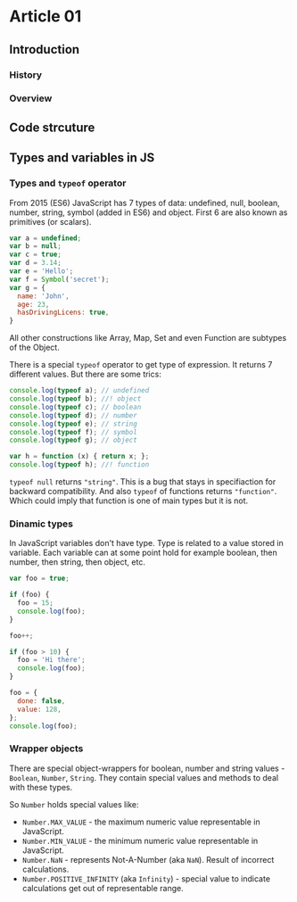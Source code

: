 # Article 01

## Introduction

### History

### Overview

## Code strcuture

## Types and variables in JS

### Types and `typeof` operator

From 2015 (ES6) JavaScript has 7 types of data:
undefined, null, boolean, number, string, symbol (added in ES6) and object.
First 6 are also known as primitives (or scalars).

```javascript
var a = undefined;
var b = null;
var c = true;
var d = 3.14;
var e = 'Hello';
var f = Symbol('secret');
var g = {
  name: 'John',
  age: 23,
  hasDrivingLicens: true,
}
```

All other constructions like Array, Map, Set and even Function are subtypes of the Object.

There is a special `typeof` operator to get type of expression. It returns 7 different values.
But there are some trics:

```javascript
console.log(typeof a); // undefined
console.log(typeof b); //! object 
console.log(typeof c); // boolean
console.log(typeof d); // number
console.log(typeof e); // string
console.log(typeof f); // symbol
console.log(typeof g); // object

var h = function (x) { return x; };
console.log(typeof h); //! function
```

`typeof null` returns `"string"`. This is a bug that stays in specifiaction for backward compatibility.
And also `typeof` of functions returns `"function"`. Which could imply that function is one of main types
but it is not.

### Dinamic types

In JavaScript variables don't have type. Type is related to a value stored in variable.
Each variable can at some point hold for example boolean, then number, then string, then object, etc.

```javascript
var foo = true;

if (foo) {
  foo = 15;
  console.log(foo);
}

foo++;

if (foo > 10) {
  foo = 'Hi there';
  console.log(foo);
}

foo = {
  done: false,
  value: 128,
};
console.log(foo);
```

### Wrapper objects

There are special object-wrappers for boolean, number and string values - `Boolean`, `Number`, `String`.
They contain special values and methods to deal with these types.

So `Number` holds special values like:
- `Number.MAX_VALUE` - the maximum numeric value representable in JavaScript.
- `Number.MIN_VALUE` - the minimum numeric value representable in JavaScript.
- `Number.NaN` - represents Not-A-Number (aka `NaN`). Result of incorrect calculations.
- `Number.POSITIVE_INFINITY` (aka `Infinity`) - special value to indicate calculations get out of representable range.
